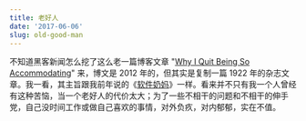 ```yaml
---
title: 老好人
date: '2017-06-06'
slug: old-good-man
---
```


不知道黑客新闻怎么挖了这么老一篇博客文章 "[Why I Quit Being So Accommodating](https://mikecanex.wordpress.com/2012/12/26/1922-why-i-quit-being-so-accommodating/)" 来，博文是 2012 年的，但其实是复制一篇 1922 年的杂志文章。我一看，其主旨跟我前年说的《[软件奶妈](/cn/2015/10/software-nanny/)》一样。看来并不只有我一个人曾经有这种苦恼，当一个老好人的代价太大；为了一些不相干的问题和不相干的伸手党，自己没时间工作或做自己喜欢的事情，对外负疚，对内郁郁，实在不值。
